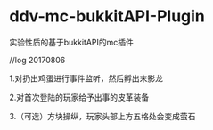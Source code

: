 # ddv-mc-bukkitAPI-Plugin
实验性质的基于bukkitAPI的mc插件

//log 20170806

1.对扔出鸡蛋进行事件监听，然后孵出末影龙

2.对首次登陆的玩家给予出事的皮革装备

3.（可选）方块操纵，玩家头部上方五格处会变成萤石
